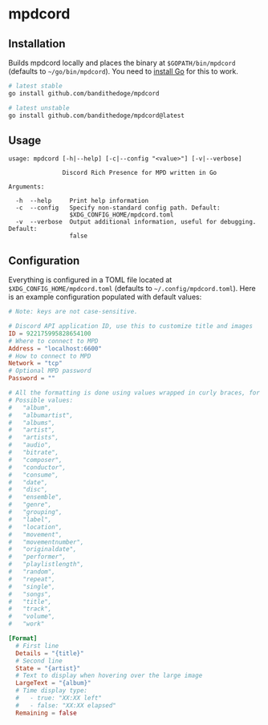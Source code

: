 # mpdcord

## Installation

Builds mpdcord locally and places the binary at `$GOPATH/bin/mpdcord` (defaults to `~/go/bin/mpdcord`). You need to [install Go](https://go.dev/doc/install) for this to work.

```bash
# latest stable
go install github.com/bandithedoge/mpdcord

# latest unstable
go install github.com/bandithedoge/mpdcord@latest
```

## Usage

```console
usage: mpdcord [-h|--help] [-c|--config "<value>"] [-v|--verbose]

               Discord Rich Presence for MPD written in Go

Arguments:

  -h  --help     Print help information
  -c  --config   Specify non-standard config path. Default:
                 $XDG_CONFIG_HOME/mpdcord.toml
  -v  --verbose  Output additional information, useful for debugging. Default:
                 false
```

## Configuration

Everything is configured in a TOML file located at `$XDG_CONFIG_HOME/mpdcord.toml` (defaults to `~/.config/mpdcord.toml`). Here is an example configuration populated with default values:

```toml
# Note: keys are not case-sensitive.

# Discord API application ID, use this to customize title and images
ID = 922175995828654100
# Where to connect to MPD
Address = "localhost:6600"
# How to connect to MPD
Network = "tcp"
# Optional MPD password
Password = ""

# All the formatting is done using values wrapped in curly braces, for example "{title}"
# Possible values: 
#   "album",
#   "albumartist",
#   "albums",
#   "artist",
#   "artists",
#   "audio",
#   "bitrate",
#   "composer",
#   "conductor",
#   "consume",
#   "date",
#   "disc",
#   "ensemble",
#   "genre",
#   "grouping",
#   "label",
#   "location",
#   "movement",
#   "movementnumber",
#   "originaldate",
#   "performer",
#   "playlistlength",
#   "random",
#   "repeat",
#   "single",
#   "songs",
#   "title",
#   "track",
#   "volume",
#   "work"

[Format]
  # First line
  Details = "{title}"
  # Second line
  State = "{artist}"
  # Text to display when hovering over the large image
  LargeText = "{album}"
  # Time display type:
  #   - true: "XX:XX left"
  #   - false: "XX:XX elapsed"
  Remaining = false
```
